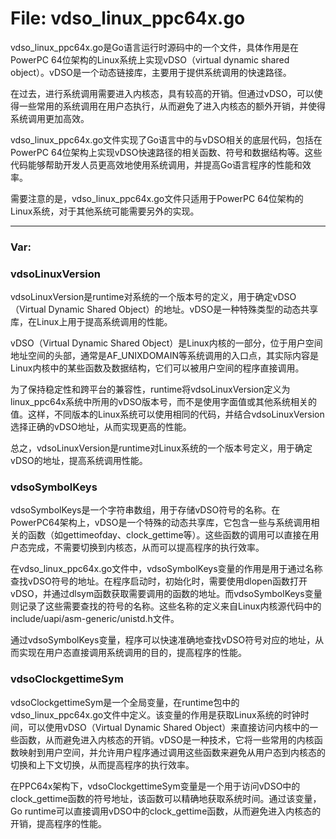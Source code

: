 # File: vdso_linux_ppc64x.go

vdso_linux_ppc64x.go是Go语言运行时源码中的一个文件，具体作用是在PowerPC 64位架构的Linux系统上实现vDSO（virtual dynamic shared object）。vDSO是一个动态链接库，主要用于提供系统调用的快速路径。

在过去，进行系统调用需要进入内核态，具有较高的开销。但通过vDSO，可以使得一些常用的系统调用在用户态执行，从而避免了进入内核态的额外开销，并使得系统调用更加高效。

vdso_linux_ppc64x.go文件实现了Go语言中的与vDSO相关的底层代码，包括在PowerPC 64位架构上实现vDSO快速路径的相关函数、符号和数据结构等。这些代码能够帮助开发人员更高效地使用系统调用，并提高Go语言程序的性能和效率。

需要注意的是，vdso_linux_ppc64x.go文件只适用于PowerPC 64位架构的Linux系统，对于其他系统可能需要另外的实现。




---

### Var:

### vdsoLinuxVersion

vdsoLinuxVersion是runtime对系统的一个版本号的定义，用于确定vDSO（Virtual Dynamic Shared Object）的地址。vDSO是一种特殊类型的动态共享库，在Linux上用于提高系统调用的性能。

vDSO（Virtual Dynamic Shared Object）是Linux内核的一部分，位于用户空间地址空间的头部，通常是AF_UNIXDOMAIN等系统调用的入口点，其实际内容是Linux内核中的某些函数及数据结构，它们可以被用户空间的程序直接调用。

为了保持稳定性和跨平台的兼容性，runtime将vdsoLinuxVersion定义为linux_ppc64x系统中所用的vDSO版本号，而不是使用字面值或其他系统相关的值。这样，不同版本的Linux系统可以使用相同的代码，并结合vdsoLinuxVersion选择正确的vDSO地址，从而实现更高的性能。

总之，vdsoLinuxVersion是runtime对Linux系统的一个版本号定义，用于确定vDSO的地址，提高系统调用性能。



### vdsoSymbolKeys

vdsoSymbolKeys是一个字符串数组，用于存储vDSO符号的名称。在PowerPC64架构上，vDSO是一个特殊的动态共享库，它包含一些与系统调用相关的函数（如gettimeofday、clock_gettime等）。这些函数的调用可以直接在用户态完成，不需要切换到内核态，从而可以提高程序的执行效率。

在vdso_linux_ppc64x.go文件中，vdsoSymbolKeys变量的作用是用于通过名称查找vDSO符号的地址。在程序启动时，初始化时，需要使用dlopen函数打开vDSO，并通过dlsym函数获取需要调用的函数的地址。而vdsoSymbolKeys变量则记录了这些需要查找的符号的名称。这些名称的定义来自Linux内核源代码中的include/uapi/asm-generic/unistd.h文件。

通过vdsoSymbolKeys变量，程序可以快速准确地查找vDSO符号对应的地址，从而实现在用户态直接调用系统调用的目的，提高程序的性能。



### vdsoClockgettimeSym

vdsoClockgettimeSym是一个全局变量，在runtime包中的vdso_linux_ppc64x.go文件中定义。该变量的作用是获取Linux系统的时钟时间，可以使用vDSO（Virtual Dynamic Shared Object）来直接访问内核中的一些函数，从而避免进入内核态的开销。vDSO是一种技术，它将一些常用的内核函数映射到用户空间，并允许用户程序通过调用这些函数来避免从用户态到内核态的切换和上下文切换，从而提高程序的执行效率。

在PPC64x架构下，vdsoClockgettimeSym变量是一个用于访问vDSO中的clock_gettime函数的符号地址，该函数可以精确地获取系统时间。通过该变量，Go runtime可以直接调用vDSO中的clock_gettime函数，从而避免进入内核态的开销，提高程序的性能。



